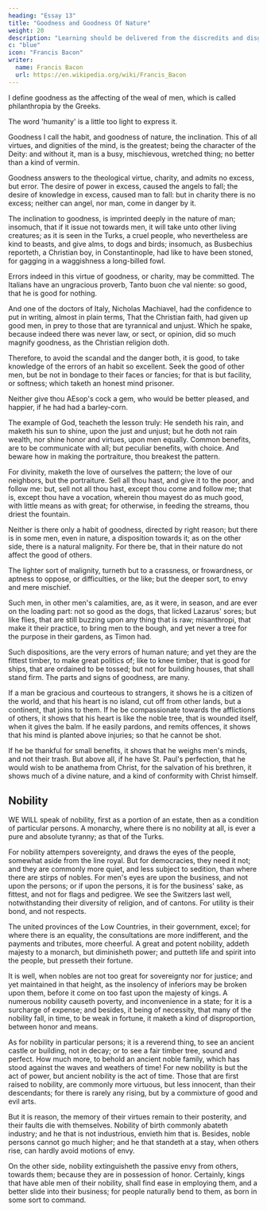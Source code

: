 ```yaml
---
heading: "Essay 13"
title: "Goodness and Goodness Of Nature"
weight: 20
description: "Learning should be delivered from the discredits and disgraces which it has received from disguised ignorance"
c: "blue"
icon: "Francis Bacon"
writer:
  name: Francis Bacon
  url: https://en.wikipedia.org/wiki/Francis_Bacon
---
```




I define goodness as the affecting of the weal of men, which is called philanthropia by the Greeks.

The word 'humanity' is a little too light to express it. 

Goodness I call the habit, and goodness of nature, the inclination. This of all virtues, and dignities of the mind, is the greatest; being the character of the Deity: and without it, man is a busy, mischievous, wretched thing; no better than a kind of vermin. 

Goodness answers to the theological virtue, charity, and admits no excess, but error. The desire of power in excess, caused the angels to fall; the desire of knowledge in excess, caused man to fall: but in charity there is no excess; neither can angel, nor man, come in danger by it. 

The inclination to goodness, is imprinted deeply in the nature of man; insomuch, that if it issue not towards men, it will take unto other living creatures; as it is seen in the Turks, a cruel people, who nevertheless are kind to beasts, and give alms, to dogs and birds; insomuch, as Busbechius reporteth, a Christian boy, in Constantinople, had like to have been stoned, for gagging in a waggishness a long-billed fowl. 

Errors indeed in this virtue of goodness, or charity, may be committed. The Italians have an ungracious proverb, Tanto buon che val niente: so good, that he is good for nothing. 

And one of the doctors of Italy, Nicholas Machiavel, had the confidence to put in writing, almost in plain terms, That the Christian faith, had given up good men, in prey to those that are tyrannical and unjust. Which he spake, because indeed there was never law, or sect, or opinion, did so much magnify goodness, as the Christian religion doth.

Therefore, to avoid the scandal and the danger both, it is good, to take knowledge of the errors of an habit so excellent. Seek the good of other men, but be not in bondage to their faces or fancies; for that is but facility, or softness; which taketh an honest mind prisoner. 

Neither give thou AEsop's cock a gem, who would be better pleased, and happier, if he had had a barley-corn. 

The example of God, teacheth the lesson truly: He sendeth his rain, and maketh his sun to shine, upon the just and unjust; but he doth not rain wealth, nor shine honor and virtues, upon men equally. Common benefits, are to be communicate with all; but peculiar benefits, with choice. And beware how in making the portraiture, thou breakest the pattern. 

For divinity, maketh the love of ourselves the pattern; the love of our neighbors, but the portraiture. Sell all thou hast, and give it to the poor, and follow me: but, sell not all thou hast, except thou come and follow me; that is, except thou have a vocation, wherein thou mayest do as much good, with little means as with great; for otherwise, in feeding the streams, thou driest the fountain. 

Neither is there only a habit of goodness, directed by right reason; but there is in some men, even in nature, a disposition towards it; as on the other side, there is a natural malignity. For there be, that in their nature do not affect the good of others. 

The lighter sort of malignity, turneth but to a crassness, or frowardness, or aptness to oppose, or difficulties, or the like; but the deeper sort, to envy and mere mischief.

Such men, in other men's calamities, are, as it were, in season, and are ever on the loading part: not so good as the dogs, that licked Lazarus' sores; but like flies, that are still buzzing upon any thing that is raw; misanthropi, that make it their practice, to bring men to the bough, and yet never a tree for the purpose in their gardens, as Timon had.

Such dispositions, are the very errors of human nature; and yet they are the fittest timber, to make great politics of; like to knee timber, that is good for ships, that are ordained to be tossed; but not for building houses, that shall stand firm. The parts and signs of goodness, are many.

If a man be gracious and courteous to strangers, it shows he is a citizen of the world, and that his heart is no island, cut off from other lands, but a continent, that joins to them. If he be compassionate towards the afflictions of others, it shows that his heart is like the noble tree, that is wounded itself, when it gives the balm. If he easily pardons, and remits offences, it shows that his mind is planted above injuries; so that he cannot be shot. 

If he be thankful for small benefits, it shows that he weighs men's minds, and not their trash. But above all, if he have St. Paul's perfection, that he would wish to be anathema from Christ, for the salvation of his brethren, it shows much of a divine nature, and a kind of conformity with Christ himself.





##  Nobility

WE WILL speak of nobility, first as a portion of an estate, then as a condition of particular persons. A monarchy, where there is no nobility at all, is ever a pure and absolute tyranny; as that of the Turks. 

For nobility attempers sovereignty, and draws the eyes of the people, somewhat aside from the line royal. But for democracies, they need it not; and they are commonly more quiet, and less subject to sedition, than where there are stirps of nobles. For men's eyes are upon the business, and not upon the persons; or if upon the persons, it is for the business' sake, as fittest, and not for flags and pedigree. We see the Switzers last well, notwithstanding their diversity of religion, and of cantons. For utility is their bond, and not respects. 

The united provinces of the Low Countries, in their government, excel; for where there is an equality, the consultations are more indifferent, and the payments and tributes, more cheerful. A great and potent nobility, addeth majesty to a monarch, but diminisheth power; and putteth life and spirit into the people, but presseth their fortune.

It is well, when nobles are not too great for sovereignty nor for justice; and yet maintained in that height, as the insolency of inferiors may be broken upon them, before it come on too fast upon the majesty of kings. A numerous nobility causeth poverty, and inconvenience in a state; for it is a surcharge of expense; and besides, it being of necessity, that many of the nobility fall, in time, to be weak in fortune, it maketh a kind of disproportion, between honor and means.

As for nobility in particular persons; it is a reverend thing, to see an ancient castle or building, not in decay; or to see a fair timber tree, sound and perfect. How much more, to behold an ancient noble family, which has stood against the waves and weathers of time! For new nobility is but the act of power, but ancient nobility is the act of time. Those that are first raised to nobility, are commonly more virtuous, but less innocent, than their descendants; for there is rarely any rising, but by a commixture of good and evil arts.

But it is reason, the memory of their virtues remain to their posterity, and their faults die with themselves. Nobility of birth commonly abateth industry; and he that is not industrious, envieth him that is. Besides, noble persons cannot go much higher; and he that standeth at a stay, when others rise, can hardly avoid motions of envy. 

On the other side, nobility extinguisheth the passive envy from others, towards them; because they are in possession of honor. Certainly, kings that have able men of their nobility, shall find ease in employing them, and a better slide into their business; for people naturally bend to them, as born in some sort to command.




